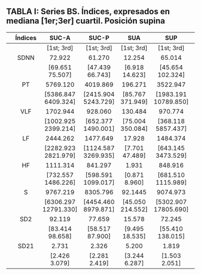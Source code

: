 
## TABLA I: Series BS. Índices, expresados en mediana [1er;3er] cuartil. Posición supina

|   | Índices | SUC-A                | SUC-P               | SUA              | SUP                  | SUB-A            | SUB-P            |
|:---:|:-------:|:--------------------:|:-------------------:|:----------------:|:--------------------:|:----------------:|:----------------:|
|   |         | [1st; 3rd]           | [1st; 3rd]          | [1st; 3rd]       | [1st; 3rd]           | [1st; 3rd]       | [1st; 3rd]       |
|   | SDNN    | 72.922               | 61.270              | 12.254           | 65.014               | 13.832           | 5.411            |
|   |         | [69.651 75.507]      | [47.439 66.743]     | [6.918 14.623]   | [45.654 102.324]     | [6.943 19.139]   | [4.062 8.942]    |
|   | PT      | 5769.120             | 4019.869            | 196.271          | 3522.947             | 211.946          | 12.713           |
|   |         | [5386.847 6409.324]  | [2415.904 5243.729] | [85.767 371.949] | [1983.191 10789.850] | [59.033 441.808] | [9.733 107.569]  |
|   | VLF     | 1702.944             | 928.060             | 130.484          | 970.774              | 80.911           | 4.783            |
|   |         | [1002.925 2399.214]  | [652.377 1490.001]  | [75.004 350.084] | [368.118 5857.437]   | [43.497 290.166] | [4.060 38.819]   |
|   | LF      | 2444.262             | 1477.649            | 17.928           | 1484.374             | 44.554           | 2.302            |
|   |         | [2282.923 2821.979]  | [1124.587 3269.935] | [7.701 47.489]   | [643.145 3473.529]   | [11.559 91.558]  | [0.372 13.708]   |
|   | HF      | 1111.314             | 841.297             | 1.931            | 848.916              | 2.914            | 3.014            |
|   |         | [732.557 1486.226]   | [598.591 1099.017]  | [0.871 8.960]    | [681.510 1115.989]   | [1.559 17.133]   | [1.367 7.395]    |
|   | S       | 9767.219             | 8305.796            | 92.1445          | 9074.973             | 114.042          | 17.795           |
|   |         | [6306.297 12791.330] | [4454.460 8979.871] | [45.050 214.552] | [5302.907 17805.690] | [45.823 356.170] | [17.052 162.300] |
|   | SD2     | 92.119               | 77.659              | 15.578           | 72.245               | 16.675           | 3.221            |
|   |         | [83.414 98.658]      | [58.517 87.900]     | [9.495 18.535]   | [55.410 138.015]     | [8.119 23.777]   | [2.872 8.614]    |
|   | SD21    | 2.731                | 2.326               | 5.200            | 1.819                | 3.824            | 1.519            |
|   |         | [2.426 3.079]        | [2.281 2.419]       | [3.244 6.287]    | [1.503 2.051]        | [3.185 8.214]    | [1.160 3.600]    |
